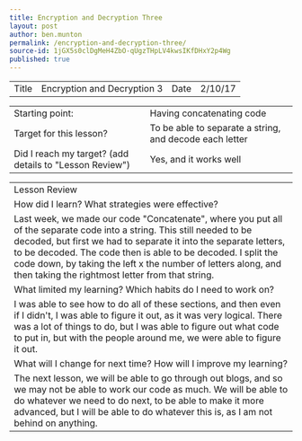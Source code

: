 ```yaml
---
title: Encryption and Decryption Three
layout: post
author: ben.munton
permalink: /encryption-and-decryption-three/
source-id: 1jGX5s0clDgMeH4ZbO-qUgzTHpLV4kwsIKfDHxY2p4Wg
published: true
---
```

<table>
  <tr>
    <td>Title</td>
    <td>Encryption and Decryption 3</td>
    <td>Date</td>
    <td>2/10/17</td>
  </tr>
</table>


<table>
  <tr>
    <td>Starting point:</td>
    <td>Having concatenating code</td>
  </tr>
  <tr>
    <td>Target for this lesson?</td>
    <td>To be able to separate a string, and decode each letter</td>
  </tr>
  <tr>
    <td>Did I reach my target? 
(add details to "Lesson Review")</td>
    <td> Yes, and it works well</td>
  </tr>
</table>


<table>
  <tr>
    <td>Lesson Review</td>
  </tr>
  <tr>
    <td>How did I learn? What strategies were effective? </td>
  </tr>
  <tr>
    <td>Last week, we made our code "Concatenate", where you put all of the separate code into a string.  This still needed to be decoded, but first we had to separate it into the separate letters, to be decoded. The code then is able to be decoded. I split the code down, by taking the left x the number of letters along, and then taking the rightmost letter from that string.</td>
  </tr>
  <tr>
    <td>What limited my learning? Which habits do I need to work on? </td>
  </tr>
  <tr>
    <td>I was able to see how to do all of these sections, and then even if I didn't, I was able to figure it out, as it was very logical. There was a lot of things to do, but I was able to figure out what code to put in, but with the people around me, we were able to figure it out. </td>
  </tr>
  <tr>
    <td>What will I change for next time? How will I improve my learning?</td>
  </tr>
  <tr>
    <td>The next lesson, we will be able to go through out blogs, and so we may not be able to work our code as much. We will be able to do whatever we need to do next, to be able to make it more advanced, but I will be able to do whatever this is, as I am not behind on anything.</td>
  </tr>
</table>


